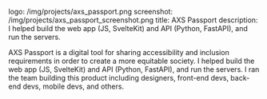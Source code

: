 logo: /img/projects/axs_passport.png
screenshot: /img/projects/axs_passport_screenshot.png
title: AXS Passport
description: I helped build the web app (JS, SvelteKit) and API (Python, FastAPI), and run the servers.

AXS Passport is a digital tool for sharing accessibility and inclusion
requirements in order to create a more equitable society. I helped build the web
app (JS, SvelteKit) and API (Python, FastAPI), and run the servers. I ran the
team building this product including designers, front-end devs, back-end devs,
mobile devs, and others.

